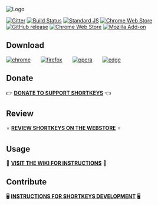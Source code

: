 ![Logo](https://user-images.githubusercontent.com/32261/33674247-eca884f0-da7c-11e7-8237-409887ef2c52.png)

[![Gitter](https://img.shields.io/gitter/room/mikecrittenden/shortkeys.svg)](https://gitter.im/browser-shortkeys/Lobby#) [![Build Status](https://travis-ci.org/mikecrittenden/shortkeys.svg?branch=master)](https://travis-ci.org/mikecrittenden/shortkeys) [![Standard JS](https://img.shields.io/badge/code_style-standard-brightgreen.svg)](https://standardjs.com) [![Chrome Web Store](https://img.shields.io/chrome-web-store/users/logpjaacgmcbpdkdchjiaagddngobkck.svg)](chrome.google.com/webstore/detail/shortkeys-custom-keyboard/logpjaacgmcbpdkdchjiaagddngobkck) [![GitHub release](https://img.shields.io/github/release/mikecrittenden/shortkeys.svg)](https://github.com/mikecrittenden/shortkeys/releases) [![Chrome Web Store](https://img.shields.io/chrome-web-store/v/logpjaacgmcbpdkdchjiaagddngobkck.svg)](https://chrome.google.com/webstore/detail/shortkeys-custom-keyboard/logpjaacgmcbpdkdchjiaagddngobkck) [![Mozilla Add-on](https://img.shields.io/amo/v/shortkeys.svg)](https://addons.mozilla.org/firefox/addon/shortkeys/)

## Download

[![chrome](https://user-images.githubusercontent.com/32261/33695359-fe69c322-daca-11e7-8fd3-7a0126d08852.png)](https://chrome.google.com/webstore/detail/shortkeys-custom-keyboard/logpjaacgmcbpdkdchjiaagddngobkck)&nbsp;&nbsp;&nbsp;&nbsp;&nbsp;&nbsp;
[![firefox](https://user-images.githubusercontent.com/32261/33695357-fe523b9e-daca-11e7-852b-6af15186b8c7.png)](https://addons.mozilla.org/firefox/addon/shortkeys-custom-shortcuts/)&nbsp;&nbsp;&nbsp;&nbsp;&nbsp;&nbsp;
[![opera](https://user-images.githubusercontent.com/32261/33695358-fe5e604a-daca-11e7-85cb-48e98367030d.png)](https://addons.opera.com/extensions/details/shortkeys/)&nbsp;&nbsp;&nbsp;&nbsp;&nbsp;&nbsp;
[![edge](https://user-images.githubusercontent.com/32261/33695356-fe474342-daca-11e7-8777-e163d19bcbf4.png)](https://github.com/mikecrittenden/shortkeys/releases)&nbsp;&nbsp;&nbsp;&nbsp;&nbsp;&nbsp;

## Donate

👉 **[DONATE TO SUPPORT SHORTKEYS](https://salt.bountysource.com/teams/chrome-shortkeys)** 👈 

## Review

⭐ **[REVIEW SHORTKEYS ON THE WEBSTORE](https://chrome.google.com/webstore/detail/shortkeys-custom-keyboard/logpjaacgmcbpdkdchjiaagddngobkck/reviews)** ⭐

## Usage

📝 **[VISIT THE WIKI FOR INSTRUCTIONS](https://github.com/mikecrittenden/shortkeys/wiki/How-To-Use-Shortkeys)** 📝

## Contribute

🖥️ **[INSTRUCTIONS FOR SHORTKEYS DEVELOPMENT](https://github.com/mikecrittenden/shortkeys/wiki/Development-setup-instructions)** 🖥️

